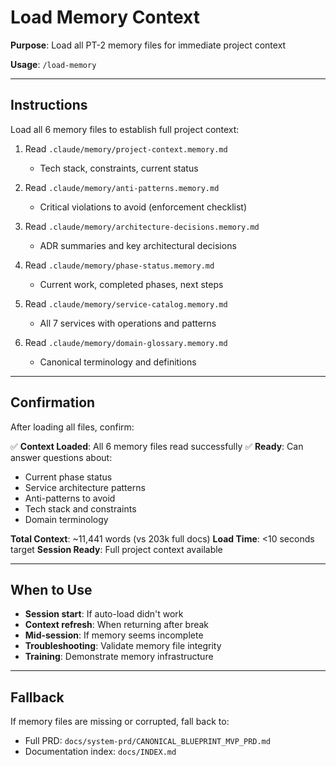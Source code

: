 # Load Memory Context

**Purpose**: Load all PT-2 memory files for immediate project context

**Usage**: `/load-memory`

---

## Instructions

Load all 6 memory files to establish full project context:

1. Read `.claude/memory/project-context.memory.md`
   - Tech stack, constraints, current status

2. Read `.claude/memory/anti-patterns.memory.md`
   - Critical violations to avoid (enforcement checklist)

3. Read `.claude/memory/architecture-decisions.memory.md`
   - ADR summaries and key architectural decisions

4. Read `.claude/memory/phase-status.memory.md`
   - Current work, completed phases, next steps

5. Read `.claude/memory/service-catalog.memory.md`
   - All 7 services with operations and patterns

6. Read `.claude/memory/domain-glossary.memory.md`
   - Canonical terminology and definitions

---

## Confirmation

After loading all files, confirm:

✅ **Context Loaded**: All 6 memory files read successfully
✅ **Ready**: Can answer questions about:

- Current phase status
- Service architecture patterns
- Anti-patterns to avoid
- Tech stack and constraints
- Domain terminology

**Total Context**: ~11,441 words (vs 203k full docs)
**Load Time**: <10 seconds target
**Session Ready**: Full project context available

---

## When to Use

- **Session start**: If auto-load didn't work
- **Context refresh**: When returning after break
- **Mid-session**: If memory seems incomplete
- **Troubleshooting**: Validate memory file integrity
- **Training**: Demonstrate memory infrastructure

---

## Fallback

If memory files are missing or corrupted, fall back to:

- Full PRD: `docs/system-prd/CANONICAL_BLUEPRINT_MVP_PRD.md`
- Documentation index: `docs/INDEX.md`
